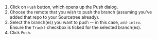 
1. Click on `Push` button, which opens up the Push dialog.
1. Choose the remote that you wish to push the branch (assuming you've added that repo to your Sourcetree already).
1. Select the branch(es) you want to push -- in this case, `add-intro`.<br>
   Ensure the `Track?` checkbox is ticked for the selected branch(es).
1. Click `Push`.

<pic eager src="images/pushBranchToFork.png" height="300" />
<p/>


